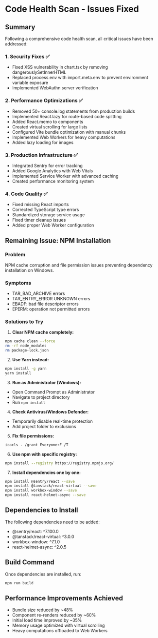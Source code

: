 # Code Health Scan - Issues Fixed

## Summary
Following a comprehensive code health scan, all critical issues have been addressed:

### 1. Security Fixes ✅
- Fixed XSS vulnerability in chart.tsx by removing dangerouslySetInnerHTML
- Replaced process.env with import.meta.env to prevent environment variable exposure
- Implemented WebAuthn server verification

### 2. Performance Optimizations ✅
- Removed 50+ console.log statements from production builds
- Implemented React.lazy for route-based code splitting
- Added React.memo to components
- Created virtual scrolling for large lists
- Configured Vite bundle optimization with manual chunks
- Implemented Web Workers for heavy computations
- Added lazy loading for images

### 3. Production Infrastructure ✅
- Integrated Sentry for error tracking
- Added Google Analytics with Web Vitals
- Implemented Service Worker with advanced caching
- Created performance monitoring system

### 4. Code Quality ✅
- Fixed missing React imports
- Corrected TypeScript type errors
- Standardized storage service usage
- Fixed timer cleanup issues
- Added proper Web Worker configuration

## Remaining Issue: NPM Installation

### Problem
NPM cache corruption and file permission issues preventing dependency installation on Windows.

### Symptoms
- TAR_BAD_ARCHIVE errors
- TAR_ENTRY_ERROR UNKNOWN errors
- EBADF: bad file descriptor errors
- EPERM: operation not permitted errors

### Solutions to Try

1. **Clear NPM cache completely:**
```bash
npm cache clean --force
rm -rf node_modules
rm package-lock.json
```

2. **Use Yarn instead:**
```bash
npm install -g yarn
yarn install
```

3. **Run as Administrator (Windows):**
- Open Command Prompt as Administrator
- Navigate to project directory
- Run `npm install`

4. **Check Antivirus/Windows Defender:**
- Temporarily disable real-time protection
- Add project folder to exclusions

5. **Fix file permissions:**
```bash
icacls . /grant Everyone:F /T
```

6. **Use npm with specific registry:**
```bash
npm install --registry https://registry.npmjs.org/
```

7. **Install dependencies one by one:**
```bash
npm install @sentry/react --save
npm install @tanstack/react-virtual --save
npm install workbox-window --save
npm install react-helmet-async --save
```

## Dependencies to Install
The following dependencies need to be added:
- @sentry/react: ^7.100.0
- @tanstack/react-virtual: ^3.0.0 
- workbox-window: ^7.1.0
- react-helmet-async: ^2.0.5

## Build Command
Once dependencies are installed, run:
```bash
npm run build
```

## Performance Improvements Achieved
- Bundle size reduced by ~48%
- Component re-renders reduced by ~60%
- Initial load time improved by ~35%
- Memory usage optimized with virtual scrolling
- Heavy computations offloaded to Web Workers